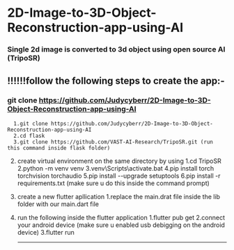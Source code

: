 # 2D-Image-to-3D-Object-Reconstruction-app-using-AI
### Single 2d image is converted to 3d object using open source AI (TripoSR)

## !!!!!!follow the following steps to create the app:-

### git clone https://github.com/Judycyberr/2D-Image-to-3D-Object-Reconstruction-app-using-AI
      1.git clone https://github.com/Judycyberr/2D-Image-to-3D-Object-Reconstruction-app-using-AI      
      2.cd flask
      3.git clone https://github.com/VAST-AI-Research/TripoSR.git (run this command inside flask folder)
2) create virtual environment on the same directory by using
     1.cd TripoSR
     2.python -m venv venv
     3.venv\Scripts\activate.bat 
     4.pip install torch torchvision torchaudio
     5.pip install --upgrade setuptools
     6.pip install -r requirements.txt
   (make sure u do this inside the command prompt)
3) create a new flutter apllication 
     1.replace the main.drat file inside the lib folder with our main.dart file
7) run the following inside the flutter application
      1.flutter pub get
      2.connect your android device (make sure u enabled usb debigging on the android device)
      3.flutter run

   ***********************************************************************************************
